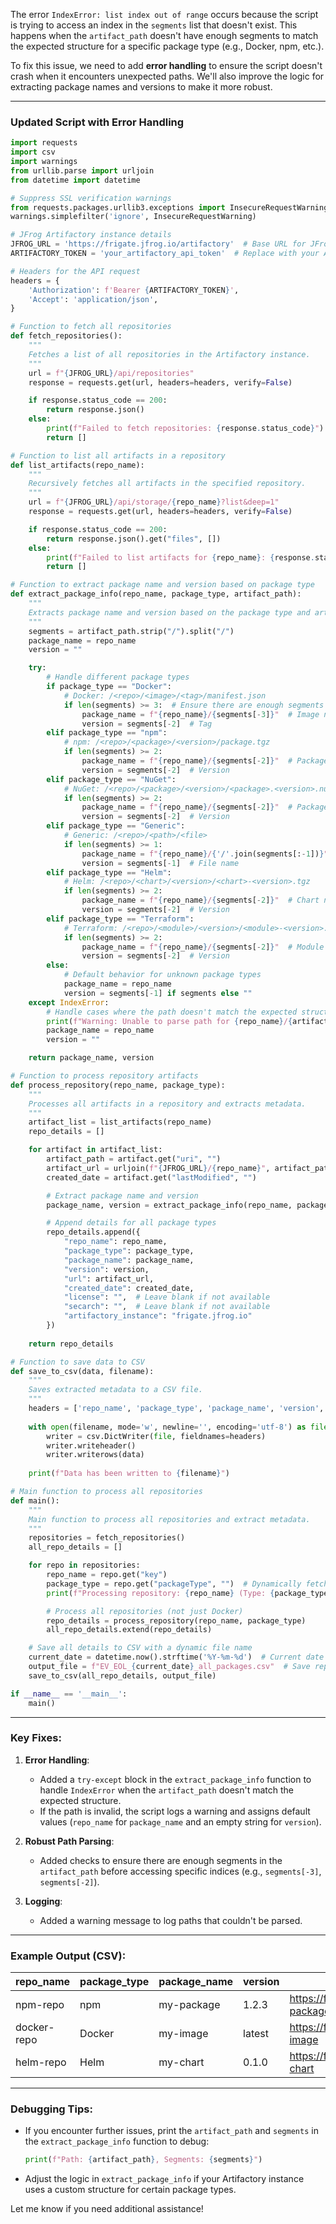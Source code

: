 The error `IndexError: list index out of range` occurs because the script is trying to access an index in the `segments` list that doesn't exist. This happens when the `artifact_path` doesn't have enough segments to match the expected structure for a specific package type (e.g., Docker, npm, etc.).

To fix this issue, we need to add **error handling** to ensure the script doesn't crash when it encounters unexpected paths. We'll also improve the logic for extracting package names and versions to make it more robust.

---

### Updated Script with Error Handling

```python
import requests
import csv
import warnings
from urllib.parse import urljoin
from datetime import datetime

# Suppress SSL verification warnings
from requests.packages.urllib3.exceptions import InsecureRequestWarning
warnings.simplefilter('ignore', InsecureRequestWarning)

# JFrog Artifactory instance details
JFROG_URL = 'https://frigate.jfrog.io/artifactory'  # Base URL for JFrog
ARTIFACTORY_TOKEN = 'your_artifactory_api_token'  # Replace with your API token

# Headers for the API request
headers = {
    'Authorization': f'Bearer {ARTIFACTORY_TOKEN}',
    'Accept': 'application/json',
}

# Function to fetch all repositories
def fetch_repositories():
    """
    Fetches a list of all repositories in the Artifactory instance.
    """
    url = f"{JFROG_URL}/api/repositories"
    response = requests.get(url, headers=headers, verify=False)

    if response.status_code == 200:
        return response.json()
    else:
        print(f"Failed to fetch repositories: {response.status_code}")
        return []

# Function to list all artifacts in a repository
def list_artifacts(repo_name):
    """
    Recursively fetches all artifacts in the specified repository.
    """
    url = f"{JFROG_URL}/api/storage/{repo_name}?list&deep=1"
    response = requests.get(url, headers=headers, verify=False)

    if response.status_code == 200:
        return response.json().get("files", [])
    else:
        print(f"Failed to list artifacts for {repo_name}: {response.status_code}")
        return []

# Function to extract package name and version based on package type
def extract_package_info(repo_name, package_type, artifact_path):
    """
    Extracts package name and version based on the package type and artifact path.
    """
    segments = artifact_path.strip("/").split("/")
    package_name = repo_name
    version = ""

    try:
        # Handle different package types
        if package_type == "Docker":
            # Docker: /<repo>/<image>/<tag>/manifest.json
            if len(segments) >= 3:  # Ensure there are enough segments
                package_name = f"{repo_name}/{segments[-3]}"  # Image name
                version = segments[-2]  # Tag
        elif package_type == "npm":
            # npm: /<repo>/<package>/<version>/package.tgz
            if len(segments) >= 2:
                package_name = f"{repo_name}/{segments[-2]}"  # Package name
                version = segments[-2]  # Version
        elif package_type == "NuGet":
            # NuGet: /<repo>/<package>/<version>/<package>.<version>.nupkg
            if len(segments) >= 2:
                package_name = f"{repo_name}/{segments[-2]}"  # Package name
                version = segments[-2]  # Version
        elif package_type == "Generic":
            # Generic: /<repo>/<path>/<file>
            if len(segments) >= 1:
                package_name = f"{repo_name}/{'/'.join(segments[:-1])}"  # Path
                version = segments[-1]  # File name
        elif package_type == "Helm":
            # Helm: /<repo>/<chart>/<version>/<chart>-<version>.tgz
            if len(segments) >= 2:
                package_name = f"{repo_name}/{segments[-2]}"  # Chart name
                version = segments[-2]  # Version
        elif package_type == "Terraform":
            # Terraform: /<repo>/<module>/<version>/<module>-<version>.zip
            if len(segments) >= 2:
                package_name = f"{repo_name}/{segments[-2]}"  # Module name
                version = segments[-2]  # Version
        else:
            # Default behavior for unknown package types
            package_name = repo_name
            version = segments[-1] if segments else ""
    except IndexError:
        # Handle cases where the path doesn't match the expected structure
        print(f"Warning: Unable to parse path for {repo_name}/{artifact_path}")
        package_name = repo_name
        version = ""

    return package_name, version

# Function to process repository artifacts
def process_repository(repo_name, package_type):
    """
    Processes all artifacts in a repository and extracts metadata.
    """
    artifact_list = list_artifacts(repo_name)
    repo_details = []

    for artifact in artifact_list:
        artifact_path = artifact.get("uri", "")
        artifact_url = urljoin(f"{JFROG_URL}/{repo_name}", artifact_path)
        created_date = artifact.get("lastModified", "")

        # Extract package name and version
        package_name, version = extract_package_info(repo_name, package_type, artifact_path)

        # Append details for all package types
        repo_details.append({
            "repo_name": repo_name,
            "package_type": package_type,
            "package_name": package_name,
            "version": version,
            "url": artifact_url,
            "created_date": created_date,
            "license": "",  # Leave blank if not available
            "secarch": "",  # Leave blank if not available
            "artifactory_instance": "frigate.jfrog.io"
        })
    
    return repo_details

# Function to save data to CSV
def save_to_csv(data, filename):
    """
    Saves extracted metadata to a CSV file.
    """
    headers = ['repo_name', 'package_type', 'package_name', 'version', 'url', 'created_date', 'license', 'secarch', 'artifactory_instance']
    
    with open(filename, mode='w', newline='', encoding='utf-8') as file:
        writer = csv.DictWriter(file, fieldnames=headers)
        writer.writeheader()
        writer.writerows(data)
    
    print(f"Data has been written to {filename}")

# Main function to process all repositories
def main():
    """
    Main function to process all repositories and extract metadata.
    """
    repositories = fetch_repositories()
    all_repo_details = []

    for repo in repositories:
        repo_name = repo.get("key")
        package_type = repo.get("packageType", "")  # Dynamically fetch the package type
        print(f"Processing repository: {repo_name} (Type: {package_type})")

        # Process all repositories (not just Docker)
        repo_details = process_repository(repo_name, package_type)
        all_repo_details.extend(repo_details)

    # Save all details to CSV with a dynamic file name
    current_date = datetime.now().strftime('%Y-%m-%d')  # Current date in YYYY-MM-DD format
    output_file = f"EV_EOL_{current_date}_all_packages.csv"  # Save reports for all package types
    save_to_csv(all_repo_details, output_file)

if __name__ == '__main__':
    main()
```

---

### Key Fixes:
1. **Error Handling**:
   - Added a `try-except` block in the `extract_package_info` function to handle `IndexError` when the `artifact_path` doesn't match the expected structure.
   - If the path is invalid, the script logs a warning and assigns default values (`repo_name` for `package_name` and an empty string for `version`).

2. **Robust Path Parsing**:
   - Added checks to ensure there are enough segments in the `artifact_path` before accessing specific indices (e.g., `segments[-3]`, `segments[-2]`).

3. **Logging**:
   - Added a warning message to log paths that couldn't be parsed.

---

### Example Output (CSV):
| repo_name   | package_type | package_name     | version | url                                      | created_date       | license | secarch | artifactory_instance   |
|-------------|--------------|------------------|---------|------------------------------------------|--------------------|---------|---------|------------------------|
| npm-repo    | npm          | my-package       | 1.2.3   | https://frigate.jfrog.io/.../my-package  | 2023-10-01 12:34:56 |         |         | frigate.jfrog.io       |
| docker-repo | Docker       | my-image         | latest  | https://frigate.jfrog.io/.../my-image    | 2023-09-30 10:11:12 |         |         | frigate.jfrog.io       |
| helm-repo   | Helm         | my-chart         | 0.1.0   | https://frigate.jfrog.io/.../my-chart    | 2023-09-29 14:15:16 |         |         | frigate.jfrog.io       |

---

### Debugging Tips:
- If you encounter further issues, print the `artifact_path` and `segments` in the `extract_package_info` function to debug:
  ```python
  print(f"Path: {artifact_path}, Segments: {segments}")
  ```

- Adjust the logic in `extract_package_info` if your Artifactory instance uses a custom structure for certain package types.

Let me know if you need additional assistance!
